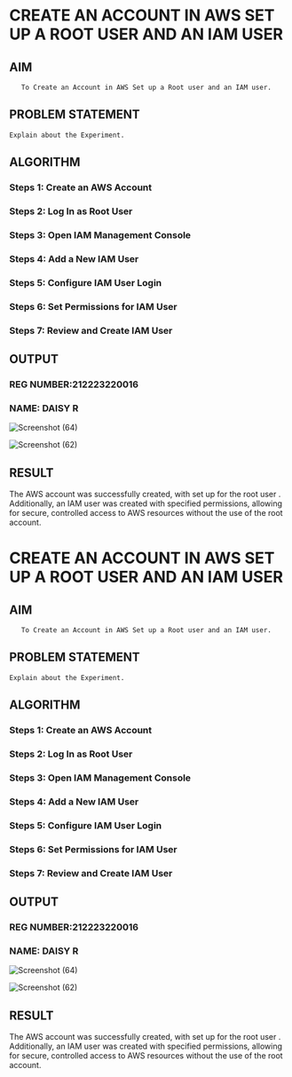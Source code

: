  # CREATE AN  ACCOUNT IN AWS SET UP A ROOT USER AND AN IAM USER 
  ## AIM
       To Create an Account in AWS Set up a Root user and an IAM user.
## PROBLEM STATEMENT
    Explain about the Experiment.

## ALGORITHM
 ### Steps 1: Create an AWS Account
 ### Steps 2: Log In as Root User
 ### Steps 3: Open IAM Management Console
 ### Steps 4: Add a New IAM User
 ### Steps 5: Configure IAM User Login
 ### Steps 6: Set Permissions for IAM User
 ### Steps 7: Review and Create IAM User

## OUTPUT
### REG NUMBER:212223220016
### NAME: DAISY R
 
 ![Screenshot (64)](https://github.com/user-attachments/assets/4b80e86d-3d58-4ff9-a060-1646c8505e96)

![Screenshot (62)](https://github.com/user-attachments/assets/33704778-57f2-4b2b-88ab-19475cb2b24f)

## RESULT
 
The AWS account was successfully created, with set up for the root user . Additionally, an IAM user was created with specified permissions, allowing for secure, controlled access to AWS resources without the use of the root account.
  


 # CREATE AN  ACCOUNT IN AWS SET UP A ROOT USER AND AN IAM USER 
  ## AIM
       To Create an Account in AWS Set up a Root user and an IAM user.
## PROBLEM STATEMENT
    Explain about the Experiment.

## ALGORITHM
 ### Steps 1: Create an AWS Account
 ### Steps 2: Log In as Root User
 ### Steps 3: Open IAM Management Console
 ### Steps 4: Add a New IAM User
 ### Steps 5: Configure IAM User Login
 ### Steps 6: Set Permissions for IAM User
 ### Steps 7: Review and Create IAM User

## OUTPUT
### REG NUMBER:212223220016
### NAME: DAISY R
 
 ![Screenshot (64)](https://github.com/user-attachments/assets/4b80e86d-3d58-4ff9-a060-1646c8505e96)

![Screenshot (62)](https://github.com/user-attachments/assets/33704778-57f2-4b2b-88ab-19475cb2b24f)

## RESULT
 
The AWS account was successfully created, with set up for the root user . Additionally, an IAM user was created with specified permissions, allowing for secure, controlled access to AWS resources without the use of the root account.
  


